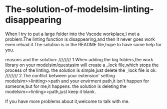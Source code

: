 # The-solution-of-modelsim-linting-disappearing
When I try to put a large folder into the Vscode workplace,I met a problem.The linting function is disappearing,and then it never goes work even reload it.The solution is in the README file,hope to have some help for you.


reasons and the solution:
////////
1.When adding the big folders,the work library on your modelsim/questasim will create a _lock file,which stops the process of the linting.
the solution is simple,just delete the _lock file is ok.
////////
2.The conflict between your extension' setting modelsim>>lintting>>path and your envirment path,it isn't happen for someone,but for me,it happens.
the solution is deleting the modelsim>>linting>>path,just keep it blank.


If you have more problems about it,welcome to talk with me.
